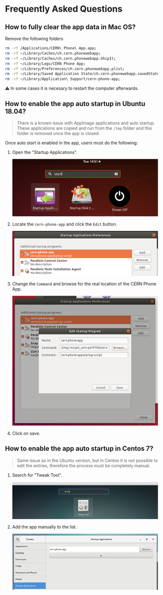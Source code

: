 # Frequently Asked Questions

## How to fully clear the app data in Mac OS?

Remove the following folders

```bash
rm -rf /Applications/CERN\ Phone\ App.app;
rm -rf ~/Library/Caches/ch.cern.phonewebapp;
rm -rf ~/Library/Caches/ch.cern.phonewebapp.ShipIt;
rm -rf ~/Library/Logs/CERN Phone App;
rm -rf ~/Library/Preferences/ch.cern.phonewebapp.plist;
rm -rf ~/Library/Saved Application State/ch.cern.phonewebapp.savedState;
rm -rf ~/Library/Application\ Support/cern-phone-app;
```

⚠️ In some cases it is necesary to restart the computer afterwards.

## How to enable the app auto startup in Ubuntu 18.04?

> There is a known issue with AppImage applications and auto startup. These applications are copied and run from the `/tmp` folder and this folder is removed once the app is closed.

Once auto start is enabled in the app, users must do the following:

1. Open the "Startup Applications".

    ![Startup applications image](images/faqs/startup-apps-ubuntu.png)

2. Locate the `cern-phone-app` and click the `Edit` button.

    ![Edit the cern-phone-app entry](images/faqs/cern-phone-app-startup.png)

3. Change the `Command` and browse for the real location of the CERN Phone App.

    ![Edit the command field](images/faqs/command-edit.png)

4. Click on save.

## How to enable the app auto startup in Centos 7?

> Same issue as in the Ubuntu version, but in Centos it is not possible to edit the entries, therefore the process must be completely manual.

1. Search for "Tweak Tool".

    ![Tweak tool screenshot](images/faqs/tweak-tool.png)

2. Add the app manually to the list.

    ![Startup items Centos](images/faqs/startup-items-centos.png)